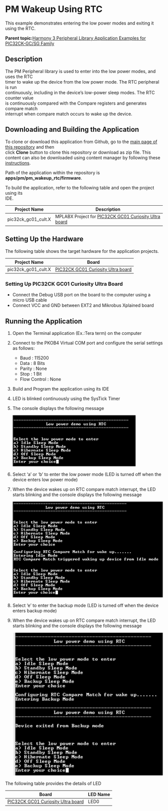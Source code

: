 # PM Wakeup Using RTC

This example demonstrates entering the low power modes and exiting it using the RTC.

**Parent topic:**[Harmony 3 Peripheral Library Application Examples for PIC32CK-GC/SG Family](GUID-5EB5829A-8D62-4A5E-B89B-DF7EF4E334A2.md)

## Description

The PM Peripheral library is used to enter into the low power modes, and uses the RTC<br /> timer to wake up the device from the low power mode. The RTC peripheral is run<br /> continuously, including in the device’s low-power sleep modes. The RTC counter value<br /> is continuously compared with the Compare registers and generates compare match<br /> interrupt when compare match occurs to wake up the device.

## Downloading and Building the Application

To clone or download this application from Github, go to the [main page of this repository](https://github.com/Microchip-MPLAB-Harmony/csp_apps_pic32ck_sg_gc) and then<br /> click **Clone** button to clone this repository or download as zip file. This<br /> content can also be downloaded using content manager by following these [instructions](https://github.com/Microchip-MPLAB-Harmony/contentmanager/wiki).

Path of the application within the repository is<br /> **apps/pm/pm\_wakeup\_rtc/firmware**.

To build the application, refer to the following table and open the project using its<br /> IDE.

|Project Name|Description|
|------------|-----------|
|pic32ck\_gc01\_cult.X|MPLABX Project for [PIC32CK GC01 Curiosity Ultra board](https://www.microchip.com/en-us/development-tool/ea23j82a)|

## Setting Up the Hardware

The following table shows the target hardware for the application projects.

|Project Name|Board|
|------------|-----|
|pic32ck\_gc01\_cult.X|[PIC32CK GC01 Curiosity Ultra board](https://www.microchip.com/en-us/development-tool/ea23j82a)|

### Setting Up PIC32CK GC01 Curiosity Ultra Board

-   Connect the Debug USB port on the board to the computer using a micro USB cable
-   Connect VCC and GND between EXT2 and Mikrobus Xplained board

## Running the Application

1.  Open the Terminal application \(Ex.:Tera term\) on the computer
2.  Connect to the PKOB4 Virtual COM port and configure the serial settings as follows:
    -   Baud : 115200
    -   Data : 8 Bits
    -   Parity : None
    -   Stop : 1 Bit
    -   Flow Control : None
3.  Build and Program the application using its IDE
4.  LED is blinked continuously using the SysTick Timer
5.  The console displays the following message

    ![](GUID-6D271762-4CA9-4411-90B3-8A15980B1098-low.png)

6.  Select ‘a’ or ‘b’ to enter the low power mode \(LED is turned off when the device enters low power mode\)
7.  When the device wakes up on RTC compare match interrupt, the LED starts blinking and the console displays the following message

    ![](GUID-393AF0AF-EAB8-4BE1-A80C-D8D677189351-low.png)

8.  Select ‘e’ to enter the backup mode \(LED is turned off when the device enters backup mode\)
9.  When the device wakes up on RTC compare match interrupt, the LED starts blinking and the console displays the following message

    ![](GUID-D3DD14AC-70A0-4E12-B328-094AA1A70B44-low.png)


The following table provides the details of LED

|Board|LED Name|
|-----|--------|
|[PIC32CK GC01 Curiosity Ultra board](https://www.microchip.com/en-us/development-tool/ea23j82a)|LED0|

